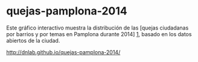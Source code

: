 # quejas-pamplona-2014

Este gráfico interactivo muestra la distribución de las [quejas ciudadanas por barrios y por temas en Pamplona durante 2014] [1], basado en los datos abiertos de la ciudad.

http://dnlab.github.io/quejas-pamplona-2014/

[1]: http://www.pamplona.es/srv/OpenData/verPagina.aspx?idFichero=190&idioma=1&nifEntidad=P3120100G&paginaOpenData=4
